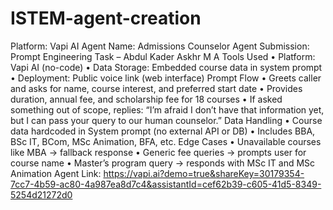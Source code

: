 # ISTEM-agent-creation
Platform: Vapi AI Agent  Name: Admissions Counselor Agent  Submission: Prompt Engineering Task – Abdul Kader Askhr M A
Tools Used
•	Platform: Vapi AI (no-code)
•	Data Storage: Embedded course data in system prompt
•	Deployment: Public voice link (web interface)
Prompt Flow
•	Greets caller and asks for name, course interest, and preferred start date
•	Provides duration, annual fee, and scholarship fee for 18 courses
•	If asked something out of scope, replies:
“I’m afraid I don’t have that information yet, but I can pass your query to our human counselor.”
Data Handling
•	Course data hardcoded in System prompt (no external API or DB)
•	Includes BBA, BSc IT, BCom, MSc Animation, BFA, etc.
Edge Cases
•	Unavailable courses like MBA → fallback response
•	Generic fee queries → prompts user for course name
•	Master’s program query → responds with MSc IT and MSc Animation
Agent Link: https://vapi.ai?demo=true&shareKey=30179354-7cc7-4b59-ac80-4a987ea8d7c4&assistantId=cef62b39-c605-41d5-8349-5254d21272d0
